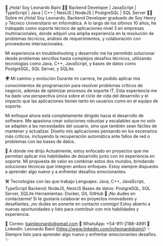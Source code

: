 👋 ¡Hola! Soy Leonardo Baini
🧑‍💻 Backend Developer | JavaScript | TypeScript | Java | C++ | NestJS | NodeJS | PostgreSQL | SQL Server
👨‍🏫 Sobre mí
¡Hola! Soy Leonardo, Backend Developer graduado de Soy Henry y Técnico Universitario en Informática. A lo largo de los últimos 10 años, he trabajado como soporte técnico de aplicaciones nivel 3 en empresas multinacionales, donde adquirí una amplia experiencia en la resolución de problemas técnicos, análisis de requerimientos, y colaboración con proveedores internacionales.

Mi experiencia en troubleshooting y desarrollo me ha permitido solucionar desde problemas sencillos hasta complejos desafíos técnicos, utilizando tecnologías como Java, C++, JavaScript, y bases de datos como PostgreSQL, SQL Server, y SQLite.

🌍 Mi camino y evolución
Durante mi carrera, he podido aplicar mis conocimientos de programación para resolver problemas críticos de negocio, además de optimizar procesos de soporte IT. Esta experiencia me ha dado una perspectiva única sobre el ciclo de vida del desarrollo y el impacto que las aplicaciones tienen tanto en usuarios como en el equipo de soporte.

Mi enfoque ahora está completamente dirigido hacia el desarrollo de software. Me apasiona crear soluciones robustas y escalables que no solo se adapten a las necesidades del usuario, sino que también sean fáciles de mantener y actualizar. Diseño mis aplicaciones pensando en los escenarios más críticos, incluyendo la recuperación automática ante fallos de red o problemas con las bases de datos.

🚀 A dónde me dirijo
Actualmente, estoy enfocado en proyectos que me permitan aplicar mis habilidades de desarrollo junto con mi experiencia en soporte. Mi propuesta de valor es combinar estos dos mundos, brindando soluciones técnicas que integren ambos enfoques. Estoy siempre dispuesto a aprender algo nuevo y a enfrentar desafíos emocionantes.

🛠️ Tecnologías con las que trabajo
Lenguajes: Java, C++, JavaScript, TypeScript
Backend: NodeJS, NestJS
Bases de datos: PostgreSQL, SQL Server, SQLite
Herramientas: Docker, Git, GitHub
🤝 ¡No dudes en contactarme!
Si te gustaría colaborar en proyectos innovadores y desafiantes, ¡no dudes en ponerte en contacto conmigo! Estoy abierto a nuevas oportunidades y listo para contribuir con mis habilidades y experiencia.

📧 Correo: bainileonardo@gmail.com
📱 WhatsApp: +54-911-2188-4991
💼 LinkedIn: Leonardo Baini (https://www.linkedin.com/in/leonardobaini/)
✨ Siempre listo para aprender algo nuevo y enfrentar emocionantes desafíos. ✨

